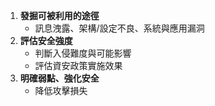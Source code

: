 1. **發掘可被利用的途徑**
    - 訊息洩露、架構/設定不良、系統與應用漏洞
2. **評估安全強度**
    - 判斷入侵難度與可能影響
    - 評估資安政策實施效果
3. **明確弱點、強化安全**
    - 降低攻擊損失